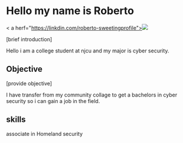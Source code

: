 # Hello my name is Roberto
< a herf="https://linkdin.com/roberto-sweetingprofile"><img src="https://img.shields.io/badge/-Linkdin-0072b1&style=for-the-badge&logo=Linkdin&logoColor=white"/></a>

[brief introduction]

Hello i am a college student at njcu and my major is cyber security.

## Objective
[provide objective]

I have transfer from my community collage to get a bachelors in cyber security so i can gain a job in the field.

## skills
associate in Homeland security 
